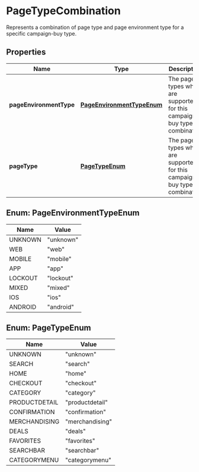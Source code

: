 

# PageTypeCombination

Represents a combination of page type and page environment type for a specific campaign-buy type.

## Properties

| Name | Type | Description | Notes |
|------------ | ------------- | ------------- | -------------|
|**pageEnvironmentType** | [**PageEnvironmentTypeEnum**](#PageEnvironmentTypeEnum) | The page types which are supported for this campaign-buy type combination |  [optional] |
|**pageType** | [**PageTypeEnum**](#PageTypeEnum) | The page types which are supported for this campaign-buy type combination |  [optional] |



## Enum: PageEnvironmentTypeEnum

| Name | Value |
|---- | -----|
| UNKNOWN | &quot;unknown&quot; |
| WEB | &quot;web&quot; |
| MOBILE | &quot;mobile&quot; |
| APP | &quot;app&quot; |
| LOCKOUT | &quot;lockout&quot; |
| MIXED | &quot;mixed&quot; |
| IOS | &quot;ios&quot; |
| ANDROID | &quot;android&quot; |



## Enum: PageTypeEnum

| Name | Value |
|---- | -----|
| UNKNOWN | &quot;unknown&quot; |
| SEARCH | &quot;search&quot; |
| HOME | &quot;home&quot; |
| CHECKOUT | &quot;checkout&quot; |
| CATEGORY | &quot;category&quot; |
| PRODUCTDETAIL | &quot;productdetail&quot; |
| CONFIRMATION | &quot;confirmation&quot; |
| MERCHANDISING | &quot;merchandising&quot; |
| DEALS | &quot;deals&quot; |
| FAVORITES | &quot;favorites&quot; |
| SEARCHBAR | &quot;searchbar&quot; |
| CATEGORYMENU | &quot;categorymenu&quot; |



